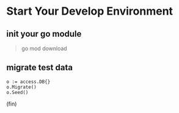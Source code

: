 # Start Your Develop Environment 

## init your go module

> go mod download

## migrate test data

```go=
o := access.DB{}
o.Migrate()
o.Seed()
```

(fin)